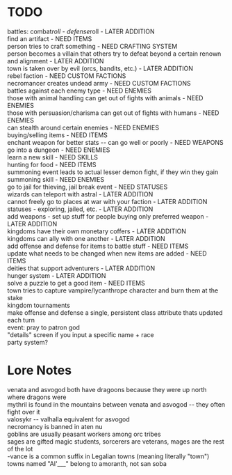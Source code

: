 # TODO
battles: combat*roll - defense*roll - LATER ADDITION <br />
find an artifact - NEED ITEMS<br />
person tries to craft something - NEED CRAFTING SYSTEM<br />
person becomes a villain that others try to defeat beyond a certain renown and alignment - LATER ADDITION<br />
town is taken over by evil (orcs, bandits, etc.) - LATER ADDITION<br />
rebel faction - NEED CUSTOM FACTIONS<br />
necromancer creates undead army - NEED CUSTOM FACTIONS<br />
battles against each enemy type - NEED ENEMIES<br />
    those with animal handling can get out of fights with animals - NEED ENEMIES<br />
    those with persuasion/charisma can get out of fights with humans - NEED ENEMIES<br />
    can stealth around certain enemies - NEED ENEMIES<br />
buying/selling items - NEED ITEMS<br />
enchant weapon for better stats -- can go well or poorly - NEED WEAPONS<br />
go into a dungeon - NEED ENEMIES<br />
learn a new skill - NEED SKILLS<br />
hunting for food - NEED ITEMS<br />
summoning event leads to actual lesser demon fight, if they win they gain summoning skill - NEED ENEMIES<br />
go to jail for thieving, jail break event - NEED STATUSES<br />
wizards can teleport with astral - LATER ADDITION<br />
cannot freely go to places at war with your faction - LATER ADDITION<br />
statuses - exploring, jailed, etc. - LATER ADDITION <br />
add weapons - set up stuff for people buying only preferred weapon - LATER ADDITION<br />
kingdoms have their own monetary coffers - LATER ADDITION<br />
kingdoms can ally with one another - LATER ADDITION<br />
add offense and defense for items to battle stuff - NEED ITEMS<br />
update what needs to be changed when new items are added - NEED ITEMS<br />
deities that support adventurers - LATER ADDITION<br />
hunger system - LATER ADDITION<br />
solve a puzzle to get a good item - NEED ITEMS<br />
town tries to capture vampire/lycanthrope character and burn them at the stake<br />
kingdom tournaments<br />
make offense and defense a single, persistent class attribute thats updated each turn <br />
event: pray to patron god <br />
"details" screen if you input a specific name + race <br />
party system? <br />

# Lore Notes
venata and asvogod both have dragoons because they were up north where dragons were<br />
mythril is found in the mountains between venata and asvogod -- they often fight over it<br />
valosykr -- valhalla equivalent for asvogod<br />
necromancy is banned in aten nu<br />
goblins are usually peasant workers among orc tribes<br />
sages are gifted magic students, sorcerers are veterans, mages are the rest of the lot<br />
-vance is a common suffix in Legalian towns (meaning literally "town")<br />
towns named "Al'___" belong to amoranth, not san soba <br />
